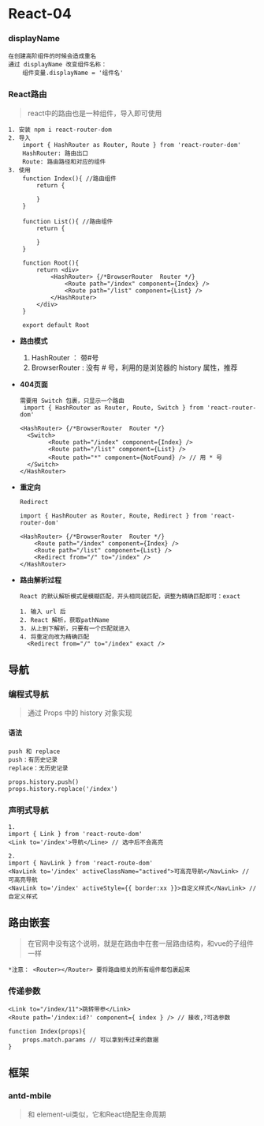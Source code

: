# React-04

### displayName

```react
在创建高阶组件的时候会造成重名
通过 displayName 改变组件名称：
	组件变量.displayName = '组件名'
```



### React路由

> react中的路由也是一种组件，导入即可使用

```react
1. 安装 npm i react-router-dom
2. 导入
  	import { HashRouter as Router, Route } from 'react-router-dom'
	HashRouter: 路由出口
    Route: 路由路径和对应的组件
3. 使用
	function Index(){ //路由组件
        return {
            
        }
    }
	
	function List(){ //路由组件
        return {
            
        }
    }

	function Root(){
        return <div>
        	<HashRouter> {/*BrowserRouter  Router */}  
            	<Route path="/index" component={Index} />
            	<Route path="/list" component={List} />
            </HashRouter> 
        </div>
    }
	
	export default Root
```

+ __路由模式__

  1. HashRouter ： 带#号
  2. BrowserRouter : 没有 # 号，利用的是浏览器的 history 属性，推荐

+ __404页面__

  ```react
  需要用 Switch 包裹，只显示一个路由
   import { HashRouter as Router, Route, Switch } from 'react-router-dom'
  
  <HashRouter> {/*BrowserRouter  Router */} 
  	<Switch>
          <Route path="/index" component={Index} />
          <Route path="/list" component={List} />
          <Route path="*" component={NotFound} /> // 用 * 号
  	</Switch>
  </HashRouter> 
  ```

+ __重定向__

  ```react
  Redirect
  
  import { HashRouter as Router, Route, Redirect } from 'react-router-dom'
  
  <HashRouter> {/*BrowserRouter  Router */} 
      <Route path="/index" component={Index} />
      <Route path="/list" component={List} />
      <Redirect from="/" to="/index" /> 
  </HashRouter> 
  ```

+ __路由解析过程__

  ```react
  React 的默认解析模式是模糊匹配，开头相同就匹配，调整为精确匹配即可：exact
  
  1. 输入 url 后
  2. React 解析，获取pathName
  3. 从上到下解析，只要有一个匹配就进入
  4. 将重定向改为精确匹配
  	<Redirect from="/" to="/index" exact /> 
  ```



## 导航

### 编程式导航

> 通过 Props 中的 history 对象实现

#### 语法

```react
push 和 replace
push：有历史记录
replace：无历史记录

props.history.push()
props.history.replace('/index')
```

### 声明式导航

```react
1.
import { Link } from 'react-route-dom'
<Link to='/index'>导航</Line> // 选中后不会高亮

2.
import { NavLink } from 'react-route-dom'
<NavLink to='/index' activeClassName="actived">可高亮导航</NavLink> // 可高亮导航
<NavLink to='/index' activeStyle={{ border:xx }}>自定义样式</NavLink> // 自定义样式

```

## 路由嵌套

> 在官网中没有这个说明，就是在路由中在套一层路由结构，和vue的子组件一样

```react
*注意： <Router></Router> 要将路由相关的所有组件都包裹起来
```

### 传递参数

```react
<Link to="/index/11">跳转带参</Link>
<Route path='/index:id?' component={ index } /> // 接收,?可选参数

function Index(props){
    props.match.params // 可以拿到传过来的数据
}
```



## 框架



### antd-mbile 

> 和 element-ui类似，它和React绝配生命周期